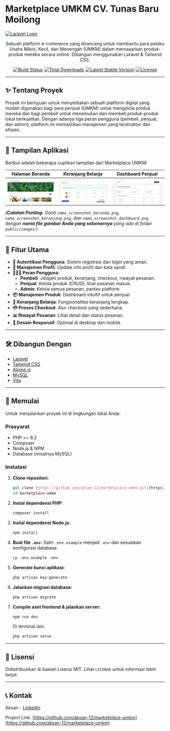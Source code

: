 # Marketplace UMKM CV. Tunas Baru Moilong

<a href="[https://laravel.com](https://laravel.com)" target="_blank">
    <img src="public/images/laravel-logo.png" width="150" alt="Laravel Logo">
</a>

<p align="center">
Sebuah platform e-commerce yang dirancang untuk membantu para pelaku Usaha Mikro, Kecil, dan Menengah (UMKM) dalam memasarkan produk-produk mereka secara online. Dibangun menggunakan Laravel & Tailwind CSS.
</p>

<p align="center">
<a href="https://github.com/laravel/framework/actions"><img src="https://github.com/laravel/framework/workflows/tests/badge.svg" alt="Build Status"></a>
<a href="https://packagist.org/packages/laravel/framework"><img src="https://img.shields.io/packagist/dt/laravel/framework" alt="Total Downloads"></a>
<a href="https://packagist.org/packages/laravel/framework"><img src="https://img.shields.io/packagist/v/laravel/framework" alt="Latest Stable Version"></a>
<a href="https://packagist.org/packages/laravel/framework"><img src="https://img.shields.io/packagist/l/laravel/framework" alt="License"></a>
</p>

---

## ✨ Tentang Proyek

Proyek ini bertujuan untuk menyediakan sebuah platform digital yang mudah digunakan bagi para penjual (UMKM) untuk mengelola produk mereka dan bagi pembeli untuk menemukan dan membeli produk-produk lokal berkualitas. Dengan adanya tiga peran pengguna (pembeli, penjual, dan admin), platform ini memastikan manajemen yang terstruktur dan efisien.

---

## 📸 Tampilan Aplikasi

Berikut adalah beberapa cuplikan tampilan dari Marketplace UMKM:

| Halaman Beranda                                  | Keranjang Belanja                                  | Dashboard Penjual                                  |
| :----------------------------------------------: | :------------------------------------------------: | :------------------------------------------------: |
| ![Screenshot Beranda](public/images/beranda.png) | ![Screenshot Keranjang](public/images/keranjang.png) | ![Screenshot Dashboard](public/images/dashboard.png) |

*(**Catatan Penting:** Ganti `nama_screenshot_beranda.png`, `nama_screenshot_keranjang.png`, dan `nama_screenshot_dashboard.png` dengan **nama file gambar Anda yang sebenarnya** yang ada di folder `public/images`.)*

---

## 🚀 Fitur Utama

-   **🔐 Autentikasi Pengguna**: Sistem registrasi dan login yang aman.
-   **👤 Manajemen Profil**: Update info profil dan kata sandi.
-   **🧑‍🤝‍🧑 Peran Pengguna**:
    -   **Pembeli**: Jelajahi produk, keranjang, checkout, riwayat pesanan.
    -   **Penjual**: Kelola produk (CRUD), lihat pesanan masuk.
    -   **Admin**: Kelola semua pesanan, pantau platform.
-   **📦 Manajemen Produk**: Dashboard intuitif untuk penjual.
-   **🛒 Keranjang Belanja**: Fungsionalitas keranjang lengkap.
-   **💳 Proses Checkout**: Alur checkout yang sederhana.
-   **📊 Riwayat Pesanan**: Lihat detail dan status pesanan.
-   **📱 Desain Responsif**: Optimal di desktop dan mobile.

---

## 🛠️ Dibangun Dengan

-   [Laravel](https://laravel.com/)
-   [Tailwind CSS](https://tailwindcss.com/)
-   [Alpine.js](https://alpinejs.dev/)
-   [MySQL](https://www.mysql.com/)
-   [Vite](https://vitejs.dev/)

---

## 🏁 Memulai

Untuk menjalankan proyek ini di lingkungan lokal Anda:

### Prasyarat

-   PHP >= 8.2
-   Composer
-   Node.js & NPM
-   Database (misalnya MySQL)

### Instalasi

1.  **Clone repositori:**
    ```sh
    git clone [https://github.com/aksan-12/marketplace-umkm.git](https://github.com/aksan-12/marketplace-umkm.git)
    cd marketplace-umkm
    ```
2.  **Instal dependensi PHP:**
    ```sh
    composer install
    ```
3.  **Instal dependensi Node.js:**
    ```sh
    npm install
    ```
4.  **Buat file `.env`:**
    Salin `.env.example` menjadi `.env` dan sesuaikan konfigurasi database.
    ```sh
    cp .env.example .env
    ```
5.  **Generate kunci aplikasi:**
    ```sh
    php artisan key:generate
    ```
6.  **Jalankan migrasi database:**
    ```sh
    php artisan migrate
    ```
7.  **Compile aset frontend & jalankan server:**
    ```sh
    npm run dev
    ```
    Di terminal lain:
    ```sh
    php artisan serve
    ```

---

## 📄 Lisensi

Didistribusikan di bawah Lisensi MIT. Lihat `LICENSE` untuk informasi lebih lanjut.

---

## 📞 Kontak

Aksan - [Linkedin](https://www.linkedin.com/in/aksan-null-7834a3311/)

Project Link: [https://github.com/aksan-12/marketplace-umkm](https://github.com/aksan-12/marketplace-umkm)

